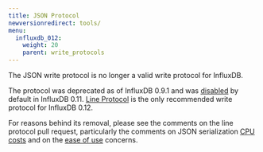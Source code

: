 ```yaml
---
title: JSON Protocol
newversionredirect: tools/
menu:
  influxdb_012:
    weight: 20
    parent: write_protocols
---
```


The JSON write protocol is no longer a valid write protocol for InfluxDB.

The protocol was deprecated as of InfluxDB 0.9.1 and was [disabled](https://github.com/influxdata/influxdb/pull/5512) by default in
InfluxDB 0.11.
[Line Protocol](/influxdb/v0.12/write_protocols/line/) is the only recommended write protocol for InfluxDB 0.12.

For reasons behind its removal, please see the comments on the line protocol pull request, particularly the comments on JSON serialization [CPU costs](https://github.com/influxdb/influxdb/pull/2696#issuecomment-106968181) and on the [ease of use](https://github.com/influxdb/influxdb/pull/2696#issuecomment-107043910) concerns.
